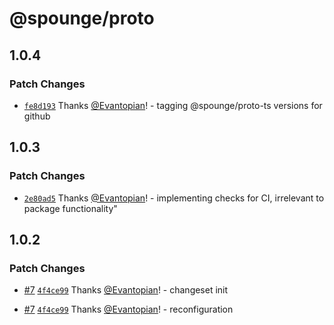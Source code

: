 # @spounge/proto

## 1.0.4

### Patch Changes

- [`fe8d193`](https://github.com/SpoungeAI/spounge-proto/commit/fe8d1935245e00bb11bd1deed1cebd545cfed662) Thanks [@Evantopian](https://github.com/Evantopian)! - tagging @spounge/proto-ts versions for github

## 1.0.3

### Patch Changes

- [`2e80ad5`](https://github.com/SpoungeAI/spounge-proto/commit/2e80ad560fd7837544d3f548478e6e3ac18cc6b4) Thanks [@Evantopian](https://github.com/Evantopian)! - implementing checks for CI, irrelevant to package functionality"

## 1.0.2

### Patch Changes

- [#7](https://github.com/SpoungeAI/spounge-proto/pull/7) [`4f4ce99`](https://github.com/SpoungeAI/spounge-proto/commit/4f4ce9910cbca3bee115d60223cb456371bb0ba0) Thanks [@Evantopian](https://github.com/Evantopian)! - changeset init

- [#7](https://github.com/SpoungeAI/spounge-proto/pull/7) [`4f4ce99`](https://github.com/SpoungeAI/spounge-proto/commit/4f4ce9910cbca3bee115d60223cb456371bb0ba0) Thanks [@Evantopian](https://github.com/Evantopian)! - reconfiguration
